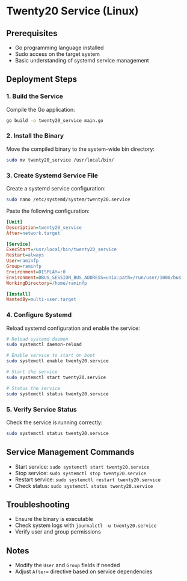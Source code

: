 # Twenty20 Service (Linux)

## Prerequisites
- Go programming language installed
- Sudo access on the target system
- Basic understanding of systemd service management

## Deployment Steps

### 1. Build the Service
Compile the Go application:
```bash
go build -o twenty20_service main.go
```

### 2. Install the Binary
Move the compiled binary to the system-wide bin directory:
```bash
sudo mv twenty20_service /usr/local/bin/
```

### 3. Create Systemd Service File
Create a systemd service configuration:
```bash
sudo nano /etc/systemd/system/twenty20.service
```

Paste the following configuration:
```ini
[Unit]
Description=twenty20_service
After=network.target

[Service]
ExecStart=/usr/local/bin/twenty20_service
Restart=always
User=raminfp
Group=raminfp
Environment=DISPLAY=:0
Environment=DBUS_SESSION_BUS_ADDRESS=unix:path=/run/user/1000/bus
WorkingDirectory=/home/raminfp

[Install]
WantedBy=multi-user.target
```

### 4. Configure Systemd
Reload systemd configuration and enable the service:
```bash
# Reload systemd daemon
sudo systemctl daemon-reload

# Enable service to start on boot
sudo systemctl enable twenty20.service

# Start the service
sudo systemctl start twenty20.service

# Status the service
sudo systemctl status twenty20.service
```

### 5. Verify Service Status
Check the service is running correctly:
```bash
sudo systemctl status twenty20.service
```

## Service Management Commands
- Start service: `sudo systemctl start twenty20.service`
- Stop service: `sudo systemctl stop twenty20.service`
- Restart service: `sudo systemctl restart twenty20.service`
- Check status: `sudo systemctl status twenty20.service`

## Troubleshooting
- Ensure the binary is executable
- Check system logs with `journalctl -u twenty20.service`
- Verify user and group permissions

## Notes
- Modify the `User` and `Group` fields if needed
- Adjust `After=` directive based on service dependencies
